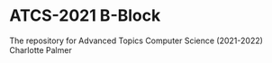 # ATCS-2021 B-Block
The repository for Advanced Topics Computer Science (2021-2022)
Charlotte Palmer
